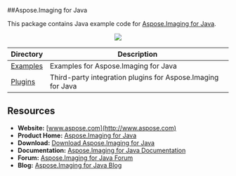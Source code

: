 ##Aspose.Imaging for Java

This package contains Java example code for [Aspose.Imaging for Java](https://www.aspose.com/products/imaging/java).

<p align="center">
  <a title="Download ZIP" href="https://github.com/asposeimaging/Aspose_Imaging_Java/archive/master.zip">
     <img src="http://i.imgur.com/hwNhrGZ.png" />
  </a>
</p>

Directory | Description
--------- | -----------
[Examples](Examples)  |  Examples for Aspose.Imaging for Java
[Plugins](Plugins)  |  Third-party integration plugins for Aspose.Imaging for Java

## Resources

+ **Website:** [www.aspose.com](http://www.aspose.com)
+ **Product Home:** [Aspose.Imaging for Java](https://www.aspose.com/products/imaging/java)
+ **Download:** [Download Aspose.Imaging for Java](https://downloads.aspose.com/imaging/java)
+ **Documentation:** [Aspose.Imaging for Java Documentation](https://docs.aspose.com/display/imagingjava/home)
+ **Forum:** [Aspose.Imaging for Java Forum](http://www.aspose.com/community/forums/aspose.imaging-product-family/498/showforum.aspx)
+ **Blog:** [Aspose.Imaging for Java Blog](https://blog.aspose.com/category/aspose-products/aspose.imaging-product-family/)
